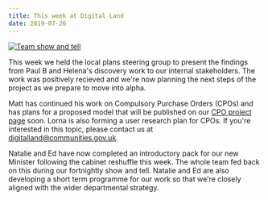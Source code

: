 ```yaml
---
title: This week at Digital Land
date: 2019-07-26
---
```


<a href="https://www.flickr.com/photos/182343195@N08/48380313217/in/dateposted-public/" title="Team show and tell"><img src="https://live.staticflickr.com/65535/48380313217_c994df26f7_c.jpg" alt="Team show and tell"></a>

This week we held the local plans steering group to present the findings from Paul B and Helena's discovery work to our internal stakeholders. The work was positively recieved and we're now planning the next steps of the project as we prepare to move into alpha.

Matt has continued his work on Compulsory Purchase Orders (CPOs) and has plans for a proposed model that will be published on our [CPO project page](https://digital-land.github.io/project/compulsory-purchase-orders/) soon. Lorna is also forming a user research plan for CPOs. If you're interested in this topic, please contact us at [digitalland@communities.gov.uk](mailto:digitalland@communities.gov.uk).

Natalie and Ed have now completed  an introductory pack for our new Minister following the cabinet reshuffle this week. 
The whole team fed back on this during our fortnightly show and tell. Natalie and Ed are also developing a short term programme for our work so that we're closely aligned with the wider departmental strategy.
